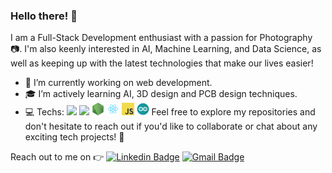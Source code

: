 ### Hello there! :wave:

I am a Full-Stack Development enthusiast with a passion for Photography :camera:. I'm also keenly interested in AI, Machine Learning, and Data Science, as well as keeping up with the latest technologies that make our lives easier!

- 💼 I’m currently working on web development.
- 🎓 I’m actively learning AI, 3D design and PCB design techniques.
- :computer: Techs: <img height="20" 
src="https://upload.wikimedia.org/wikipedia/commons/6/61/HTML5_logo_and_wordmark.svg">  <img height="20" 
src="https://upload.wikimedia.org/wikipedia/commons/d/d5/CSS3_logo_and_wordmark.svg">  <img height="20"                                                                                            
src="https://raw.githubusercontent.com/github/explore/80688e429a7d4ef2fca1e82350fe8e3517d3494d/topics/nodejs/nodejs.png">  <img height="20" src="https://raw.githubusercontent.com/github/explore/80688e429a7d4ef2fca1e82350fe8e3517d3494d/topics/react/react.png">  <img height="20" src="https://raw.githubusercontent.com/github/explore/80688e429a7d4ef2fca1e82350fe8e3517d3494d/topics/javascript/javascript.png">  <img height="20" src="https://raw.githubusercontent.com/github/explore/80688e429a7d4ef2fca1e82350fe8e3517d3494d/topics/arduino/arduino.png">
Feel free to explore my repositories and don't hesitate to reach out if you'd like to collaborate or chat about any exciting tech projects! :rocket:

 Reach out to me on :point_right: [![Linkedin Badge](https://img.shields.io/badge/-Linkedin-4169E1?style=flat-square&logo=Linkedin&logoColor=white&&link=https://www.linkedin.com/in/mylink/)](https://www.linkedin.com/in/mylink/)
[![Gmail Badge](https://img.shields.io/badge/-Gmail-c14438?style=flat-square&logo=Gmail&logoColor=white&link=mailto:adolfogomez97@gmail.com)](mailto:adolfogomez97@gmail.com)
